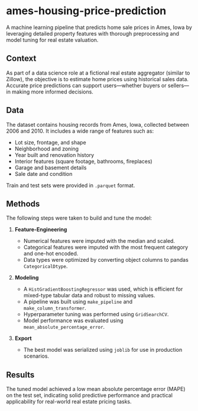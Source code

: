 # ames-housing-price-prediction
A machine learning pipeline that predicts home sale prices in Ames, Iowa by leveraging detailed property features with thorough preprocessing and model tuning for real estate valuation.

## Context

As part of a data science role at a fictional real estate aggregator (similar to Zillow), the objective is to estimate home prices using historical sales data. Accurate price predictions can support users—whether buyers or sellers—in making more informed decisions.

## Data

The dataset contains housing records from Ames, Iowa, collected between 2006 and 2010. It includes a wide range of features such as:

- Lot size, frontage, and shape
- Neighborhood and zoning
- Year built and renovation history
- Interior features (square footage, bathrooms, fireplaces)
- Garage and basement details
- Sale date and condition

Train and test sets were provided in `.parquet` format.

## Methods

The following steps were taken to build and tune the model:

1. **Feature-Engineering**
   - Numerical features were imputed with the median and scaled.
   - Categorical features were imputed with the most frequent category and one-hot encoded.
   - Data types were optimized by converting object columns to pandas `CategoricalDtype`.

2. **Modeling**
   - A `HistGradientBoostingRegressor` was used, which is efficient for mixed-type tabular data and robust to missing values.
   - A pipeline was built using `make_pipeline` and `make_column_transformer`.
   - Hyperparameter tuning was performed using `GridSearchCV`.
   - Model performance was evaluated using `mean_absolute_percentage_error`.

3. **Export**
   - The best model was serialized using `joblib` for use in production scenarios.


## Results

The tuned model achieved a low mean absolute percentage error (MAPE) on the test set, indicating solid predictive performance and practical applicability for real-world real estate pricing tasks.





